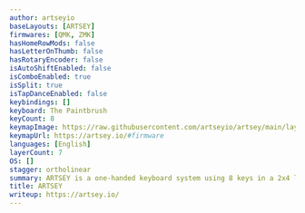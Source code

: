 ```yaml
---
author: artseyio
baseLayouts: [ARTSEY]
firmwares: [QMK, ZMK]
hasHomeRowMods: false
hasLetterOnThumb: false
hasRotaryEncoder: false
isAutoShiftEnabled: false
isComboEnabled: true
isSplit: true
isTapDanceEnabled: false
keybindings: []
keyboard: The Paintbrush
keyCount: 8
keymapImage: https://raw.githubusercontent.com/artseyio/artsey/main/layout%20diagrams/current.jpg
keymapUrl: https://artsey.io/#firmware
languages: [English]
layerCount: 7
OS: []
stagger: ortholinear
summary: ARTSEY is a one-handed keyboard system using 8 keys in a 2x4 layout. The system is designed to be easy to learn, comfortable to use, and fast enough for practical use.
title: ARTSEY
writeup: https://artsey.io/
---
```

